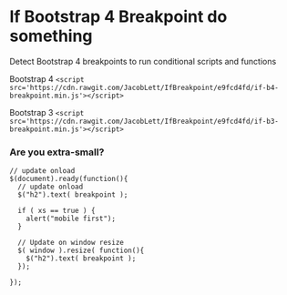 # If Bootstrap 4 Breakpoint do something
Detect Bootstrap 4 breakpoints to run conditional scripts and functions

Bootstrap 4
`<script src='https://cdn.rawgit.com/JacobLett/IfBreakpoint/e9fcd4fd/if-b4-breakpoint.min.js'></script>`

Bootstrap 3
`<script src='https://cdn.rawgit.com/JacobLett/IfBreakpoint/e9fcd4fd/if-b3-breakpoint.min.js'></script>`


### Are you extra-small?
```
// update onload
$(document).ready(function(){
  // update onload
  $("h2").text( breakpoint ); 
  
  if ( xs == true ) { 
    alert("mobile first");
  }

  // Update on window resize
  $( window ).resize( function(){
    $("h2").text( breakpoint ); 
  }); 

});
```
